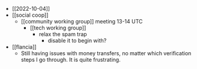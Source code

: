 - [[2022-10-04]]
- [[social coop]]
  - [[community working group]] meeting 13-14 UTC
    - [[tech working group]]
      - relax the spam trap
        - disable it to begin with?
- [[flancia]]
  - Still having issues with money transfers, no matter which verification steps I go through. It is quite frustrating.
